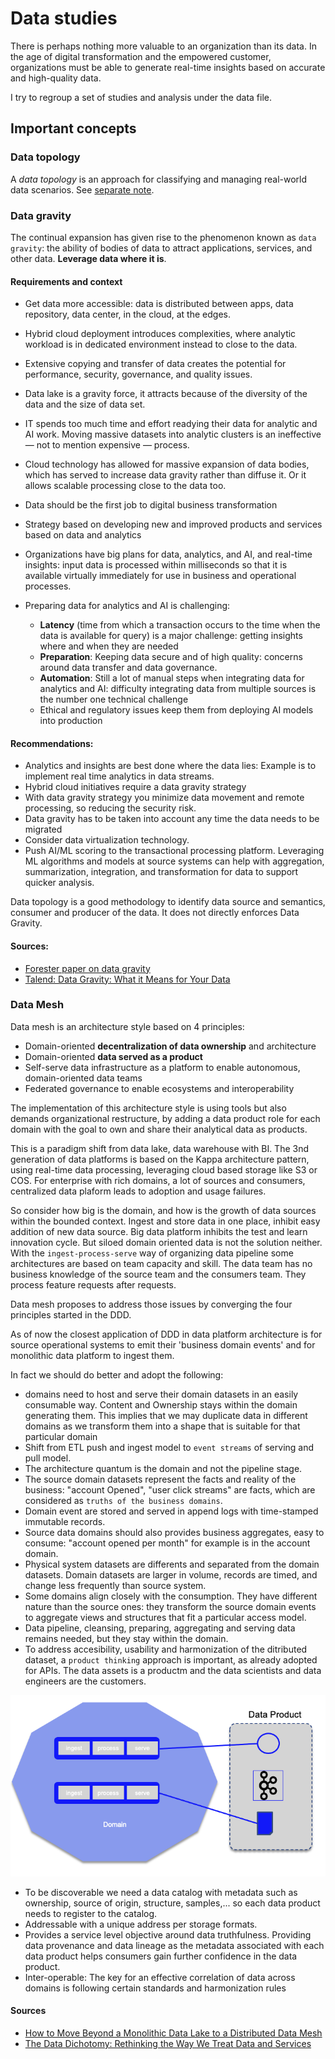 # Data studies

There is perhaps nothing more valuable to an organization than its data. In the age of digital transformation and the empowered customer, organizations must be able to generate real-time insights based on accurate and high-quality data.

I try to regroup a set of studies and analysis under the data file.

## Important concepts

### Data topology

A *data topology* is an approach for classifying and managing real-world data scenarios. See [separate note](data-topology.md).

### Data gravity

The continual expansion has given rise to the phenomenon known as `data gravity`: the ability of bodies of data to attract applications, services, and other data. **Leverage data where it is**.

#### Requirements and context

* Get data more accessible: data is distributed between apps, data repository, data center, in the cloud, at the edges. 
* Hybrid cloud deployment introduces complexities, where analytic workload is in dedicated environment instead to close to the data.
* Extensive copying and transfer of data creates the potential for performance, security, governance, and quality issues.
* Data lake is a gravity force, it attracts because of the diversity of the data and the size of data set.
* IT spends too much time and effort readying their data for analytic and AI work. Moving massive datasets into analytic clusters is an ineffective — not to mention expensive — process.
* Cloud technology has allowed for massive expansion of data bodies, which has served to increase data gravity rather than diffuse it. Or it allows scalable processing close to the data too.
* Data should be the first job to digital business transformation
* Strategy based on developing new and improved products and services based on data and analytics 
* Organizations have big plans for data, analytics, and AI, and real-time insights: input data is processed within milliseconds so that it is available virtually immediately for use in business and operational processes.
* Preparing data for analytics and AI is challenging:

    * **Latency** (time from which a transaction occurs to the time when the data is available for query) is a major challenge: getting insights where and when they are needed
    * **Preparation**: Keeping data secure and of high quality: concerns around data transfer and data governance.
    * **Automation**: Still a lot of manual steps when integrating data for analytics and AI: difficulty integrating data from multiple sources is the number one technical challenge
    * Ethical and regulatory issues keep them from deploying AI models into production

#### Recommendations:

* Analytics and insights are best done where the data lies: Example is to implement real time analytics in data streams.
* Hybrid cloud initiatives require a data gravity strategy
* With data gravity strategy you minimize data movement and remote processing, so reducing the security risk.
* Data gravity has to be taken into account any time the data needs to be migrated
* Consider data virtualization technology.
* Push AI/ML scoring to the transactional processing platform. Leveraging ML algorithms and models at source systems can help with aggregation, summarization, integration, and transformation for data to support quicker analysis.

Data topology is a good methodology to identify data source and semantics, consumer and producer of the data. It does not directly enforces Data Gravity.

#### Sources:

* [Forester paper on data gravity](https://www.ibm.com/downloads/cas/ZEOENRB1)
* [Talend: Data Gravity: What it Means for Your Data](https://www.talend.com/resources/what-is-data-gravity/)

### Data Mesh

Data mesh is an architecture style based on 4 principles:

* Domain-oriented **decentralization of data ownership** and architecture
* Domain-oriented **data served as a product**
* Self-serve data infrastructure as a platform to enable autonomous, domain-oriented data teams
* Federated governance to enable ecosystems and interoperability

The implementation of this architecture style is using tools but also demands organizational restructure, by adding
 a data product role for each domain with the goal to own and share their analytical data as products.

This is a paradigm shift from data lake, data warehouse with BI. The 3nd generation of data platforms is based on the Kappa architecture pattern, using
real-time data processing, leveraging cloud based storage like S3 or COS. For enterprise with rich domains, a lot of sources and consumers, 
centralized data plaform leads to adoption and usage failures. 

So consider how big is the domain, and how is the growth of data sources within the bounded context. Ingest and store data in one place, inhibit easy addition of new data source.
Big data platform inhibits the test and learn innovation cycle. But siloed domain oriented data is not the solution neither. 
With the `ingest-process-serve` way of organizing data pipeline some architectures are based on team capacity and skill. 
The data team has no business knowledge of the source team and the consumers team. They process feature requests after requests.

Data mesh proposes to address those issues by converging the four principles started in the DDD. 

As of now the closest application of DDD in data platform architecture is for source operational systems to emit their 'business domain events' and for monolithic data platform to ingest them.

In fact we should do better and adopt the following:

* domains need to host and serve their domain datasets in an easily consumable way. Content and Ownership stays within the domain generating them. 
This implies that we may duplicate data in different domains as we transform them into a shape that is suitable for that particular domain
* Shift from ETL push and ingest model to `event streams` of serving and pull model.
* The architecture quantum is the domain and not the pipeline stage.
* The source domain datasets represent the facts and reality of the business: "account Opened", "user click streams" are facts, 
which are considered as `truths of the business domains`. 
* Domain event are stored and served in append logs with time-stamped immutable records.
* Source data domains should also provides business aggregates, easy to consume: "account opened per month" for example is in the account domain.
* Physical system datasets are differents and separated from the domain datasets. Domain datasets are larger in volume, records are timed, and change less frequently than source system.
* Some domains align closely with the consumption. They have different nature than the source ones: they transform the source domain events to aggregate views and structures that fit a particular access model.
* Data pipeline, cleansing, preparing, aggregating and serving data remains needed, but they stay within the domain. 
* To address accesibility, usability and harmonization of the ditributed dataset, a `product thinking` approach is important, as already adopted for APIs. The data assets is a productm and the data scientists and data engineers are the customers.

![](./images/data-product.png)

* To be discoverable we need a data catalog with metadata such as ownership, source of origin, structure, samples,... so each data product needs to register to the catalog.
* Addressable with a unique address per storage formats. 
* Provides a service level objective around data truthfulness. Providing data provenance and data lineage as the metadata associated with each data product helps consumers gain further confidence in the data product.
* Inter-operable: The key for an effective correlation of data across domains is following certain standards and harmonization rules

 #### Sources

 * [How to Move Beyond a Monolithic Data Lake to a Distributed Data Mesh](https://martinfowler.com/articles/data-monolith-to-mesh.html)
 * [The Data Dichotomy: Rethinking the Way We Treat Data and Services](https://www.confluent.io/blog/data-dichotomy-rethinking-the-way-we-treat-data-and-services/)